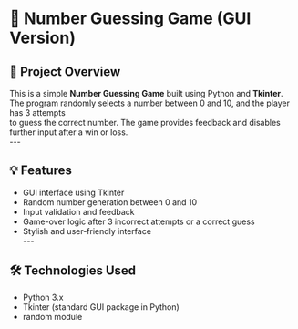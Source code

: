 # 🎯 Number Guessing Game (GUI Version)<br>

## 🧩 Project Overview<br>

This is a simple **Number Guessing Game** built using Python and **Tkinter**. The program randomly selects a number between 0 and 10, and the player has 3 attempts<br>
to guess the correct number. The game provides feedback and disables further input after a win or loss.<br>
---<br>
## 💡 Features<br>

- GUI interface using Tkinter<br>
- Random number generation between 0 and 10<br>
- Input validation and feedback<br>
- Game-over logic after 3 incorrect attempts or a correct guess<br>
- Stylish and user-friendly interface<br>
---<br>
## 🛠️ Technologies Used<br>

- Python 3.x<br>
- Tkinter (standard GUI package in Python)<br>
- random module<br>

